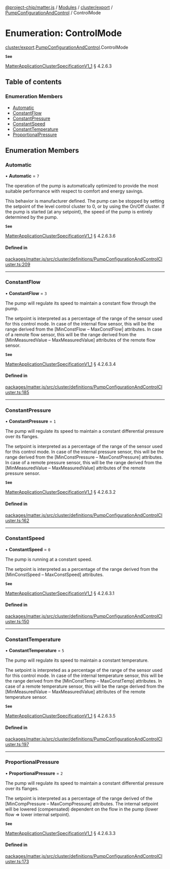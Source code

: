 [@project-chip/matter.js](../README.md) / [Modules](../modules.md) / [cluster/export](../modules/cluster_export.md) / [PumpConfigurationAndControl](../modules/cluster_export.PumpConfigurationAndControl.md) / ControlMode

# Enumeration: ControlMode

[cluster/export](../modules/cluster_export.md).[PumpConfigurationAndControl](../modules/cluster_export.PumpConfigurationAndControl.md).ControlMode

**`See`**

[MatterApplicationClusterSpecificationV1_1](../interfaces/spec_export.MatterApplicationClusterSpecificationV1_1.md) § 4.2.6.3

## Table of contents

### Enumeration Members

- [Automatic](cluster_export.PumpConfigurationAndControl.ControlMode.md#automatic)
- [ConstantFlow](cluster_export.PumpConfigurationAndControl.ControlMode.md#constantflow)
- [ConstantPressure](cluster_export.PumpConfigurationAndControl.ControlMode.md#constantpressure)
- [ConstantSpeed](cluster_export.PumpConfigurationAndControl.ControlMode.md#constantspeed)
- [ConstantTemperature](cluster_export.PumpConfigurationAndControl.ControlMode.md#constanttemperature)
- [ProportionalPressure](cluster_export.PumpConfigurationAndControl.ControlMode.md#proportionalpressure)

## Enumeration Members

### Automatic

• **Automatic** = ``7``

The operation of the pump is automatically optimized to provide the most suitable performance with respect
to comfort and energy savings.

This behavior is manufacturer defined. The pump can be stopped by setting the setpoint of the level control
cluster to 0, or by using the On/Off cluster. If the pump is started (at any setpoint), the speed of the
pump is entirely determined by the pump.

**`See`**

[MatterApplicationClusterSpecificationV1_1](../interfaces/spec_export.MatterApplicationClusterSpecificationV1_1.md) § 4.2.6.3.6

#### Defined in

[packages/matter.js/src/cluster/definitions/PumpConfigurationAndControlCluster.ts:209](https://github.com/project-chip/matter.js/blob/e87b236f/packages/matter.js/src/cluster/definitions/PumpConfigurationAndControlCluster.ts#L209)

___

### ConstantFlow

• **ConstantFlow** = ``3``

The pump will regulate its speed to maintain a constant flow through the pump.

The setpoint is interpreted as a percentage of the range of the sensor used for this control mode. In case
of the internal flow sensor, this will be the range derived from the [MinConstFlow – MaxConstFlow]
attributes. In case of a remote flow sensor, this will be the range derived from the [MinMeasuredValue –
MaxMeasuredValue] attributes of the remote flow sensor.

**`See`**

[MatterApplicationClusterSpecificationV1_1](../interfaces/spec_export.MatterApplicationClusterSpecificationV1_1.md) § 4.2.6.3.4

#### Defined in

[packages/matter.js/src/cluster/definitions/PumpConfigurationAndControlCluster.ts:185](https://github.com/project-chip/matter.js/blob/e87b236f/packages/matter.js/src/cluster/definitions/PumpConfigurationAndControlCluster.ts#L185)

___

### ConstantPressure

• **ConstantPressure** = ``1``

The pump will regulate its speed to maintain a constant differential pressure over its flanges.

The setpoint is interpreted as a percentage of the range of the sensor used for this control mode. In case
of the internal pressure sensor, this will be the range derived from the [MinConstPressure –
MaxConstPressure] attributes. In case of a remote pressure sensor, this will be the range derived from the
[MinMeasuredValue – MaxMeasuredValue] attributes of the remote pressure sensor.

**`See`**

[MatterApplicationClusterSpecificationV1_1](../interfaces/spec_export.MatterApplicationClusterSpecificationV1_1.md) § 4.2.6.3.2

#### Defined in

[packages/matter.js/src/cluster/definitions/PumpConfigurationAndControlCluster.ts:162](https://github.com/project-chip/matter.js/blob/e87b236f/packages/matter.js/src/cluster/definitions/PumpConfigurationAndControlCluster.ts#L162)

___

### ConstantSpeed

• **ConstantSpeed** = ``0``

The pump is running at a constant speed.

The setpoint is interpreted as a percentage of the range derived from the [MinConstSpeed – MaxConstSpeed]
attributes.

**`See`**

[MatterApplicationClusterSpecificationV1_1](../interfaces/spec_export.MatterApplicationClusterSpecificationV1_1.md) § 4.2.6.3.1

#### Defined in

[packages/matter.js/src/cluster/definitions/PumpConfigurationAndControlCluster.ts:150](https://github.com/project-chip/matter.js/blob/e87b236f/packages/matter.js/src/cluster/definitions/PumpConfigurationAndControlCluster.ts#L150)

___

### ConstantTemperature

• **ConstantTemperature** = ``5``

The pump will regulate its speed to maintain a constant temperature.

The setpoint is interpreted as a percentage of the range of the sensor used for this control mode. In case
of the internal temperature sensor, this will be the range derived from the [MinConstTemp – MaxConstTemp]
attributes. In case of a remote temperature sensor, this will be the range derived from the
[MinMeasuredValue – MaxMeasuredValue] attributes of the remote temperature sensor.

**`See`**

[MatterApplicationClusterSpecificationV1_1](../interfaces/spec_export.MatterApplicationClusterSpecificationV1_1.md) § 4.2.6.3.5

#### Defined in

[packages/matter.js/src/cluster/definitions/PumpConfigurationAndControlCluster.ts:197](https://github.com/project-chip/matter.js/blob/e87b236f/packages/matter.js/src/cluster/definitions/PumpConfigurationAndControlCluster.ts#L197)

___

### ProportionalPressure

• **ProportionalPressure** = ``2``

The pump will regulate its speed to maintain a constant differential pressure over its flanges.

The setpoint is interpreted as a percentage of the range derived of the [MinCompPressure – MaxCompPressure]
attributes. The internal setpoint will be lowered (compensated) dependent on the flow in the pump (lower
flow ⇒ lower internal setpoint).

**`See`**

[MatterApplicationClusterSpecificationV1_1](../interfaces/spec_export.MatterApplicationClusterSpecificationV1_1.md) § 4.2.6.3.3

#### Defined in

[packages/matter.js/src/cluster/definitions/PumpConfigurationAndControlCluster.ts:173](https://github.com/project-chip/matter.js/blob/e87b236f/packages/matter.js/src/cluster/definitions/PumpConfigurationAndControlCluster.ts#L173)
